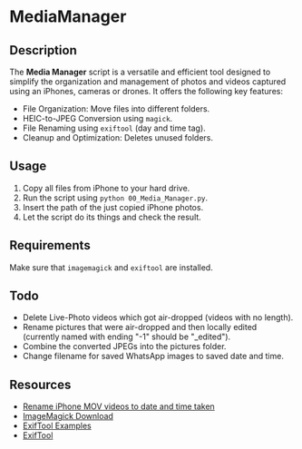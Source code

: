 # MediaManager

## Description
The **Media Manager** script is a versatile and efficient tool designed to simplify the organization and management of photos and videos captured using an iPhones, cameras or drones. It offers the following key features:

- File Organization: Move files into different folders.
- HEIC-to-JPEG Conversion using `magick`.
- File Renaming using `exiftool` (day and time tag).
- Cleanup and Optimization: Deletes unused folders.

## Usage
1. Copy all files from iPhone to your hard drive.
2. Run the script using `python 00_Media_Manager.py`.
3. Insert the path of the just copied iPhone photos.
4. Let the script do its things and check the result.

## Requirements
Make sure that `imagemagick` and `exiftool` are installed.

## Todo
- Delete Live-Photo videos which got air-dropped (videos with no length).
- Rename pictures that were air-dropped and then locally edited (currently named with ending "-1" should be "_edited").
- Combine the converted JPEGs into the pictures folder.
- Change filename for saved WhatsApp images to saved date and time.

## Resources
- [Rename iPhone MOV videos to date and time taken](https://www.mysysadmintips.com/windows/clients/967-rename-iphone-mov-videos-to-date-and-time-taken)
- [ImageMagick Download](https://imagemagick.org/script/download.php)
- [ExifTool Examples](https://exiftool.org/examples.html)
- [ExifTool](https://exiftool.org/)


